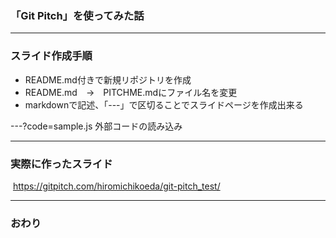### 「Git Pitch」を使ってみた話
---
### スライド作成手順
- README.md付きで新規リポジトリを作成
- README.md　→　PITCHME.mdにファイル名を変更
- markdownで記述、「---」で区切ることでスライドページを作成出来る

---?code=sample.js
外部コードの読み込み




---
### 実際に作ったスライド
  https://gitpitch.com/hiromichikoeda/git-pitch_test/

---


### おわり
